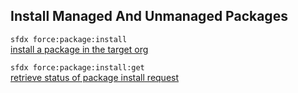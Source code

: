 ## Install Managed And Unmanaged Packages



``` sfdx force:package:install ```   
 [install a package in the target org](./installapackageinthetargetorg.md)

``` sfdx force:package:install:get ```   
 [retrieve status of package install request](./retrievestatusofpackageinstallrequest.md)

